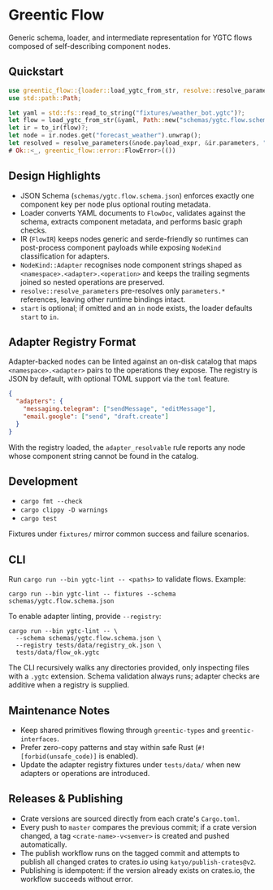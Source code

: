 # Greentic Flow

Generic schema, loader, and intermediate representation for YGTC flows composed of self-describing component nodes.

## Quickstart
```rust
use greentic_flow::{loader::load_ygtc_from_str, resolve::resolve_parameters, to_ir};
use std::path::Path;

let yaml = std::fs::read_to_string("fixtures/weather_bot.ygtc")?;
let flow = load_ygtc_from_str(&yaml, Path::new("schemas/ygtc.flow.schema.json"))?;
let ir = to_ir(flow)?;
let node = ir.nodes.get("forecast_weather").unwrap();
let resolved = resolve_parameters(&node.payload_expr, &ir.parameters, "nodes.forecast_weather")?;
# Ok::<_, greentic_flow::error::FlowError>(())
```

## Design Highlights
- JSON Schema (`schemas/ygtc.flow.schema.json`) enforces exactly one component key per node plus optional routing metadata.
- Loader converts YAML documents to `FlowDoc`, validates against the schema, extracts component metadata, and performs basic graph checks.
- IR (`FlowIR`) keeps nodes generic and serde-friendly so runtimes can post-process component payloads while exposing `NodeKind` classification for adapters.
- `NodeKind::Adapter` recognises node component strings shaped as `<namespace>.<adapter>.<operation>` and keeps the trailing segments joined so nested operations are preserved.
- `resolve::resolve_parameters` pre-resolves only `parameters.*` references, leaving other runtime bindings intact.
- `start` is optional; if omitted and an `in` node exists, the loader defaults `start` to `in`.

## Adapter Registry Format
Adapter-backed nodes can be linted against an on-disk catalog that maps `<namespace>.<adapter>` pairs to the operations they expose. The registry is JSON by default, with optional TOML support via the `toml` feature.

```json
{
  "adapters": {
    "messaging.telegram": ["sendMessage", "editMessage"],
    "email.google": ["send", "draft.create"]
  }
}
```

With the registry loaded, the `adapter_resolvable` rule reports any node whose component string cannot be found in the catalog.

## Development
- `cargo fmt --check`
- `cargo clippy -D warnings`
- `cargo test`

Fixtures under `fixtures/` mirror common success and failure scenarios.

## CLI

Run `cargo run --bin ygtc-lint -- <paths>` to validate flows. Example:

```
cargo run --bin ygtc-lint -- fixtures --schema schemas/ygtc.flow.schema.json
```

To enable adapter linting, provide `--registry`:

```
cargo run --bin ygtc-lint -- \
  --schema schemas/ygtc.flow.schema.json \
  --registry tests/data/registry_ok.json \
  tests/data/flow_ok.ygtc
```

The CLI recursively walks any directories provided, only inspecting files with a `.ygtc` extension. Schema validation always runs; adapter checks are additive when a registry is supplied.

## Maintenance Notes
- Keep shared primitives flowing through `greentic-types` and `greentic-interfaces`.
- Prefer zero-copy patterns and stay within safe Rust (`#![forbid(unsafe_code)]` is enabled).
- Update the adapter registry fixtures under `tests/data/` when new adapters or operations are introduced.

## Releases & Publishing
- Crate versions are sourced directly from each crate's `Cargo.toml`.
- Every push to `master` compares the previous commit; if a crate version changed, a tag `<crate-name>-v<semver>` is created and pushed automatically.
- The publish workflow runs on the tagged commit and attempts to publish all changed crates to crates.io using `katyo/publish-crates@v2`.
- Publishing is idempotent: if the version already exists on crates.io, the workflow succeeds without error.
